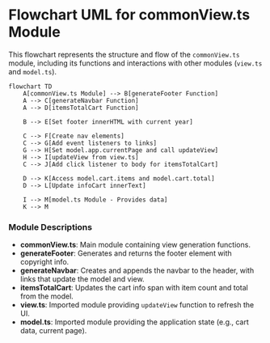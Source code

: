 # Flowchart UML for commonView.ts Module

This flowchart represents the structure and flow of the `commonView.ts` module, including its functions and interactions with other modules (`view.ts` and `model.ts`).

```mermaid
flowchart TD
    A[commonView.ts Module] --> B[generateFooter Function]
    A --> C[generateNavbar Function]
    A --> D[itemsTotalCart Function]
    
    B --> E[Set footer innerHTML with current year]
    
    C --> F[Create nav elements]
    C --> G[Add event listeners to links]
    G --> H[Set model.app.currentPage and call updateView]
    H --> I[updateView from view.ts]
    C --> J[Add click listener to body for itemsTotalCart]
    
    D --> K[Access model.cart.items and model.cart.total]
    D --> L[Update infoCart innerText]
    
    I --> M[model.ts Module - Provides data]
    K --> M
```

### Module Descriptions

- **commonView.ts**: Main module containing view generation functions.
- **generateFooter**: Generates and returns the footer element with copyright info.
- **generateNavbar**: Creates and appends the navbar to the header, with links that update the model and view.
- **itemsTotalCart**: Updates the cart info span with item count and total from the model.
- **view.ts**: Imported module providing `updateView` function to refresh the UI.
- **model.ts**: Imported module providing the application state (e.g., cart data, current page).
